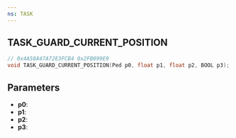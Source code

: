 ```yaml
---
ns: TASK
---
```

## TASK_GUARD_CURRENT_POSITION

```c
// 0x4A58A47A72E3FCB4 0x2FB099E9
void TASK_GUARD_CURRENT_POSITION(Ped p0, float p1, float p2, BOOL p3);
```

## Parameters
* **p0**:
* **p1**:
* **p2**:
* **p3**:

